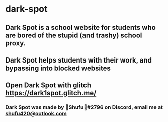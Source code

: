 # dark-spot
## Dark Spot is a school website for students who are bored of the stupid (and trashy) school proxy.
## Dark Spot helps students with their work, and bypassing into blocked websites
## Open Dark Spot with glitch https://dark1spot.glitch.me/
### Dark Spot was made by 🥀Shufu🥀#2796 on Discord, email me at shufu420@outlook.com
